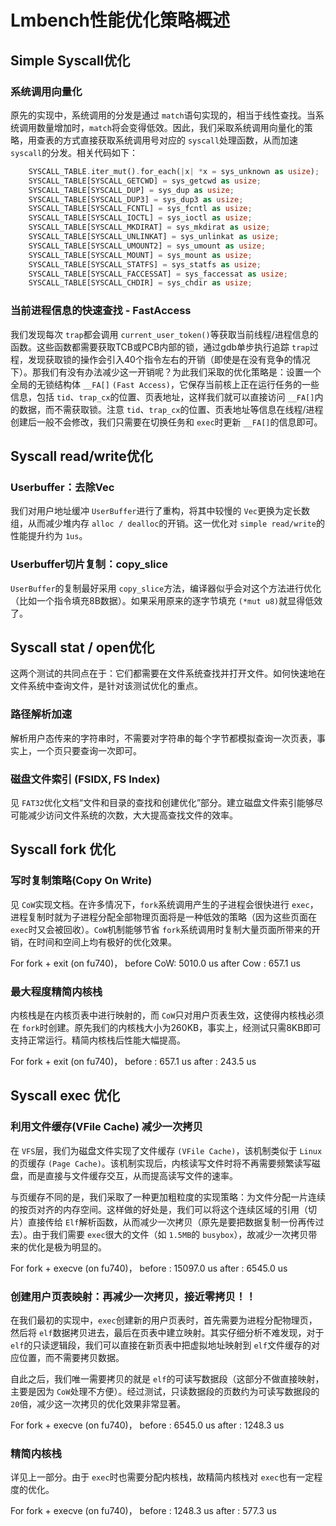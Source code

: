 # Lmbench性能优化策略概述

## Simple Syscall优化

### 系统调用向量化

原先的实现中，系统调用的分发是通过 `match`语句实现的，相当于线性查找。当系统调用数量增加时，`match`将会变得低效。因此，我们采取系统调用向量化的策略，用查表的方式直接获取系统调用号对应的 `syscall`处理函数，从而加速 `syscall`的分发。相关代码如下：

```rust
    SYSCALL_TABLE.iter_mut().for_each(|x| *x = sys_unknown as usize);
    SYSCALL_TABLE[SYSCALL_GETCWD] = sys_getcwd as usize;
    SYSCALL_TABLE[SYSCALL_DUP] = sys_dup as usize;
    SYSCALL_TABLE[SYSCALL_DUP3] = sys_dup3 as usize;
    SYSCALL_TABLE[SYSCALL_FCNTL] = sys_fcntl as usize;
    SYSCALL_TABLE[SYSCALL_IOCTL] = sys_ioctl as usize;
    SYSCALL_TABLE[SYSCALL_MKDIRAT] = sys_mkdirat as usize;
    SYSCALL_TABLE[SYSCALL_UNLINKAT] = sys_unlinkat as usize;
    SYSCALL_TABLE[SYSCALL_UMOUNT2] = sys_umount as usize;
    SYSCALL_TABLE[SYSCALL_MOUNT] = sys_mount as usize;
    SYSCALL_TABLE[SYSCALL_STATFS] = sys_statfs as usize;
    SYSCALL_TABLE[SYSCALL_FACCESSAT] = sys_faccessat as usize;
    SYSCALL_TABLE[SYSCALL_CHDIR] = sys_chdir as usize;
```

### 当前进程信息的快速查找 - FastAccess

我们发现每次 `trap`都会调用 `current_user_token()`等获取当前线程/进程信息的函数。这些函数都需要获取TCB或PCB内部的锁，通过gdb单步执行追踪 `trap`过程，发现获取锁的操作会引入40个指令左右的开销（即使是在没有竞争的情况下）。那我们有没有办法减少这一开销呢？为此我们采取的优化策略是：设置一个全局的无锁结构体 `__FA[]` `(Fast Access)`，它保存当前核上正在运行任务的一些信息，包括 `tid`、`trap_cx`的位置、页表地址，这样我们就可以直接访问 `__FA[]`内的数据，而不需获取锁。注意 `tid`、`trap_cx`的位置、页表地址等信息在线程/进程创建后一般不会修改，我们只需要在切换任务和 `exec`时更新 `__FA[]`的信息即可。

## Syscall read/write优化

### Userbuffer：去除Vec

我们对用户地址缓冲 `UserBuffer`进行了重构，将其中较慢的 `Vec`更换为定长数组，从而减少堆内存 `alloc / dealloc`的开销。这一优化对 `simple read/write`的性能提升约为 `1us`。

### Userbuffer切片复制：copy_slice

`UserBuffer`的复制最好采用 `copy_slice`方法，编译器似乎会对这个方法进行优化（比如一个指令填充8B数据）。如果采用原来的逐字节填充 `(*mut u8)`就显得低效了。

## Syscall stat / open优化

这两个测试的共同点在于：它们都需要在文件系统查找并打开文件。如何快速地在文件系统中查询文件，是针对该测试优化的重点。

### 路径解析加速

解析用户态传来的字符串时，不需要对字符串的每个字节都模拟查询一次页表，事实上，一个页只要查询一次即可。

### 磁盘文件索引 (FSIDX, FS Index)

见 `FAT32`优化文档“文件和目录的查找和创建优化”部分。建立磁盘文件索引能够尽可能减少访问文件系统的次数，大大提高查找文件的效率。

## Syscall fork 优化

### 写时复制策略(Copy On Write)

见 `CoW`实现文档。在许多情况下，`fork`系统调用产生的子进程会很快进行 `exec`，进程复制时就为子进程分配全部物理页面将是一种低效的策略（因为这些页面在 `exec`时又会被回收）。`CoW`机制能够节省 `fork`系统调用时复制大量页面所带来的开销，在时间和空间上均有极好的优化效果。

For fork + exit (on fu740)，
before CoW: 5010.0 us
after Cow :  657.1 us

### 最大程度精简内核栈

内核栈是在内核页表中进行映射的，而 `CoW`只对用户页表生效，这使得内核栈必须在 `fork`时创建。原先我们的内核栈大小为260KB，事实上，经测试只需8KB即可支持正常运行。精简内核栈后性能大幅提高。

For fork + exit (on fu740)，
before : 657.1 us
after  : 243.5 us

## Syscall exec 优化

### 利用文件缓存(VFile Cache) 减少一次拷贝

在 `VFS`层，我们为磁盘文件实现了文件缓存 `(VFile Cache)`，该机制类似于 `Linux`的页缓存 `(Page Cache)`。该机制实现后，内核读写文件时将不再需要频繁读写磁盘，而是直接与文件缓存交互，从而提高读写文件的速率。

与页缓存不同的是，我们采取了一种更加粗粒度的实现策略：为文件分配一片连续的按页对齐的内存空间。这样做的好处是，我们可以将这个连续区域的引用（切片）直接传给 `Elf`解析函数，从而减少一次拷贝（原先是要把数据复制一份再传过去）。由于我们需要 `exec`很大的文件（如 `1.5MB`的 `busybox`），故减少一次拷贝带来的优化是极为明显的。

For fork + execve (on fu740)，
before : 15097.0 us
after  :  6545.0 us

### 创建用户页表映射：再减少一次拷贝，接近零拷贝！！

在我们最初的实现中，`exec`创建新的用户页表时，首先需要为进程分配物理页，然后将 `elf`数据拷贝进去，最后在页表中建立映射。其实仔细分析不难发现，对于 `elf`的只读逻辑段，我们可以直接在新页表中把虚拟地址映射到 `elf`文件缓存的对应位置，而不需要拷贝数据。

自此之后，我们唯一需要拷贝的就是 `elf`的可读写数据段（这部分不做直接映射，主要是因为 `CoW`处理不方便）。经过测试，只读数据段的页数约为可读写数据段的 `20`倍，减少这一次拷贝的优化效果非常显著。

For fork + execve (on fu740)，
before : 6545.0 us
after  : 1248.3 us

### 精简内核栈

详见上一部分。由于 `exec`时也需要分配内核栈，故精简内核栈对 `exec`也有一定程度的优化。

For fork + execve (on fu740)，
before : 1248.3 us
after  :  577.3 us

